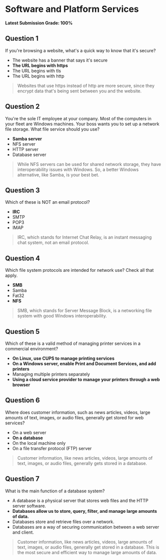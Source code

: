 # Software and Platform Services
**Latest Submission Grade: 100%**

## Question 1

If you're browsing a website, what's a quick way to know that it's secure?

* The website has a banner that says it's secure
* **The URL begins with https**
* The URL begins with tls
* The URL begins with http 

> Websites that use https instead of http are more secure, since they encrypt data that's being sent between you and the website.

## Question 2

You're the sole IT employee at your company. Most of the computers in your fleet are Windows machines. Your boss wants you to set up a network file storage. What file service should you use?

* **Samba server**
* NFS server
* HTTP server
* Database server 

> While NFS servers can be used for shared network storage, they have interoperability issues with Windows. So, a better Windows alternative, like Samba, is your best bet.

## Question 3

Which of these is NOT an email protocol?

* **IRC**
* SMTP
* POP3
* IMAP 

> IRC, which stands for Internet Chat Relay, is an instant messaging chat system, not an email protocol.

## Question 4

Which file system protocols are intended for network use? Check all that apply.

* **SMB**
* Samba
* Fat32
* **NFS**

> SMB, which stands for Server Message Block, is a networking file system with good Windows interoperability.

## Question 5

Which of these is a valid method of managing printer services in a commercial environment?

* **On Linux, use CUPS to manage printing services**
* **On a Windows server, enable Print and Document Services, and add printers**
* Managing multiple printers separately
* **Using a cloud service provider to manage your printers through a web browser**

## Question 6

Where does customer information, such as news articles, videos, large amounts of text, images, or audio files, generally get stored for web services?

* On a web server
* **On a database**
* On the local machine only
* On a file transfer protocol (FTP) server 

> Customer information, like news articles, videos, large amounts of text, images, or audio files, generally gets stored in a database.

## Question 7

What is the main function of a database system?

* A database is a physical server that stores web files and the HTTP server software.
* **Databases allow us to store, query, filter, and manage large amounts of data.**
* Databases store and retrieve files over a network.
* Databases are a way of securing communication between a web server and client. 

> Customer information, like news articles, videos, large amounts of text, images, or audio files, generally get stored in a database. This is the most secure and efficient way to manage large amounts of data.